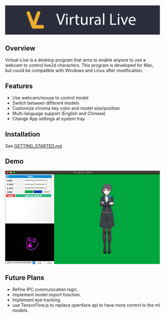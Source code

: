 ![banner](./images/banner.png)
## Overview
Virtual-Live is a desktop program that aims to enable anyone to use a webcam to control live2d characters. This program is developed for Mac, but could be compatible with Windows and Linux after modification. 

## Features
- Use webcam/mouse to control model
- Switch between different models
- Customize chroma key color and model size/position
- Multi-language support (English and Chinese)
- Change App settings at system tray

## Installation
See [GETTING_STARTED.md](GETTING_STARTED.md)

## Demo
![demo image](./images/Virtual-Live-demo.png)

## Future Plans
- Refine IPC communication logic. 
- Implement model import function.
- Implement eye tracking. 
- use TensorFlow.js to replace openface.api to have more control to the ml models.